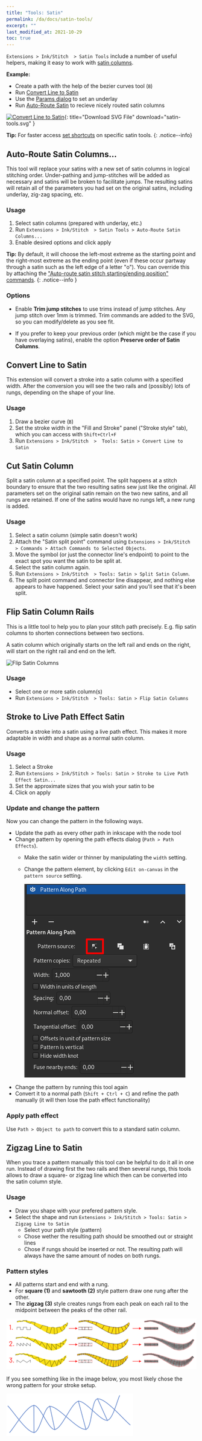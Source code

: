 ```yaml
---
title: "Tools: Satin"
permalink: /da/docs/satin-tools/
excerpt: ""
last_modified_at: 2021-10-29
toc: true
---
```

`Extensions > Ink/Stitch  > Satin Tools` include a number of useful helpers, making it easy to work with [satin columns](/docs/stitches/satin-column/).

**Example:**
* Create a path with the help of the bezier curves tool (`B`)
* Run [Convert Line to Satin](#convert-line-to-satin)
* Use the [Params dialog](/docs/params/#satin-params) to set an underlay
* Run [Auto-Route Satin](#auto-route-satin-columns) to recieve nicely routed satin columns

[![Convert Line to Satin](/assets/images/docs/en/satin-tools.svg)](/assets/images/docs/en/satin-tools.svg){: title="Download SVG File" download="satin-tools.svg" }

**Tip:** For faster access [set shortcuts](/docs/customize/) on specific satin tools.
{: .notice--info}

## Auto-Route Satin Columns...

This tool will replace your satins with a new set of satin columns in logical stitching order. Under-pathing and jump-stitches will be added as necessary and satins will be broken to facilitate jumps. The resulting satins will retain all of the parameters you had set on the original satins, including underlay, zig-zag spacing, etc.

### Usage

1. Select satin columns (prepared with underlay, etc.)
2. Run `Extensions > Ink/Stitch  > Satin Tools > Auto-Route Satin Columns...`
3. Enable desired options and click apply

**Tip:** By default, it will choose the left-most extreme as the starting point and the right-most extreme as the ending point (even if these occur partway through a satin such as the left edge of a letter "o"). You can override this by attaching the ["Auto-route satin stitch starting/ending position" commands](/docs/commands/#--startingending-position-for-auto-route-satin).
{: .notice--info }

### Options

* Enable **Trim jump stitches** to use trims instead of jump stitches. Any jump stitch over 1mm is trimmed. Trim commands are added to the SVG, so you can modify/delete as you see fit.

* If you prefer to keep your previous order (which might be the case if you have overlaying satins), enable the option **Preserve order of Satin Columns**.

## Convert Line to Satin

This extension will convert a stroke into a satin column with a specified width. After the conversion you will see the two rails and (possibly) lots of rungs, depending on the shape of your line.

### Usage

1. Draw a bezier curve (`B`)
2. Set the stroke width in the "Fill and Stroke" panel ("Stroke style" tab), which you can access with `Shift+Ctrl+F`
2. Run `Extensions > Ink/Stitch  >  Tools: Satin > Convert Line to Satin`

## Cut Satin Column

Split a satin column at a specified point. The split happens at a stitch boundary to ensure that the two resulting satins sew just like the original. All parameters set on the original satin remain on the two new satins, and all rungs are retained. If one of the satins would have no rungs left, a new rung is added.

### Usage

1. Select a satin column (simple satin doesn't work)
2. Attach the "Satin split point" command using `Extensions > Ink/Stitch  > Commands > Attach Commands to Selected Objects`.
3. Move the symbol (or just the connector line's endpoint) to point to the exact spot you want the satin to be split at.
4. Select the satin column again.
5. Run `Extensions > Ink/Stitch  > Tools: Satin > Split Satin Column`.
6. The split point command and connector line disappear, and nothing else appears to have happened. Select your satin and you'll see that it's been split.

## Flip Satin Column Rails

This is a little tool to help you to plan your stitch path precisely. E.g. flip satin columns to shorten connections between two sections.

A satin column which originally starts on the left rail and ends on the right, will start on the right rail and end on the left.

![Flip Satin Columns](/assets/images/docs/en/flip-satin-column.jpg)

### Usage

* Select one or more satin column(s)
* Run `Extensions > Ink/Stitch  > Tools: Satin > Flip Satin Columns`

## Stroke to Live Path Effect Satin

Converts a stroke into a satin using a live path effect. This makes it more adaptable in width and shape as a normal satin column.

### Usage

1. Select a Stroke
2. Run `Extensions > Ink/Stitch > Tools: Satin > Stroke to Live Path Effect Satin...`
3. Set the approximate sizes that you wish your satin to be
4. Click on apply

### Update and change the pattern

Now you can change the pattern in the following ways.

* Update the path as every other path in inkscape with the node tool
* Change pattern by opening the path effects dialog (`Path > Path Effects`).
  * Make the satin wider or thinner by manipulating the `width` setting.
  * Change the pattern element, by clicking `Edit on-canvas` in the `pattern source` setting.
    
    ![edit on canvas](/assets/images/tutorials/pattern-along-path/edit.png)
* Change the pattern by running this tool again
* Convert it to a normal path (`Shift + Ctrl + C`) and refine the path manually (it will then lose the path effect functionality)

### Apply path effect

Use `Path > Object to path` to convert this to a standard satin column.

## Zigzag Line to Satin

When you trace a pattern manually this tool can be helpful to do it all in one run.
Instead of drawing first the two rails and then several rungs, this tools allows to draw a square- or zigzag line which then can be converted into the satin column style.

### Usage

* Draw you shape with your prefered pattern style.
* Select the shape and run `Extensions > Ink/Stitch > Tools: Satin > Zigzag Line to Satin`
  * Select your path style (pattern)
  * Chose wether the resulting path should be smoothed out or straight lines
  * Chose if rungs should be inserted or not. The resulting path will always have the same amount of nodes on both rungs.

### Pattern styles

* All patterns start and end with a rung.
* For **square (1)** and **sawtooth (2)** style pattern draw one rung after the other.
* The **zigzag (3)** style creates rungs from each peak on each rail to the midpoint between the peaks of the other rail.

![Zigzag Line to Satin Patterns](/assets/images/docs/zigzag-line-to-satin.png)

If you see something like in the image below, you most likely chose the wrong pattern for your stroke setup.

![Zigzag Line wrong pattern](/assets/images/docs/zigzag-line-to-satin-wrong-pattern.png)
